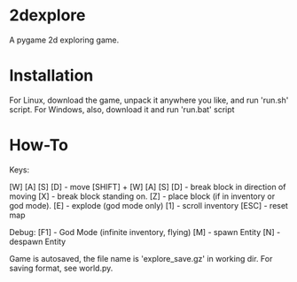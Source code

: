 2dexplore
=========

A pygame 2d exploring game.

Installation
============

For Linux, download the game, unpack it anywhere you like, and run 'run.sh' script.
For Windows, also, download it and run 'run.bat' script

How-To
======

Keys:

  [W] [A] [S] [D] - move
  [SHIFT] + [W] [A] [S] [D] - break block in direction of moving
  [X] - break block standing on.
  [Z] - place block (if in inventory or god mode).
  [E] - explode (god mode only)
  [1] - scroll inventory
  [ESC] - reset map

  Debug:
  [F1] - God Mode (infinite inventory, flying)
  [M] - spawn Entity
  [N] - despawn Entity

Game is autosaved, the file name is 'explore_save.gz' in working dir.
For saving format, see world.py.
